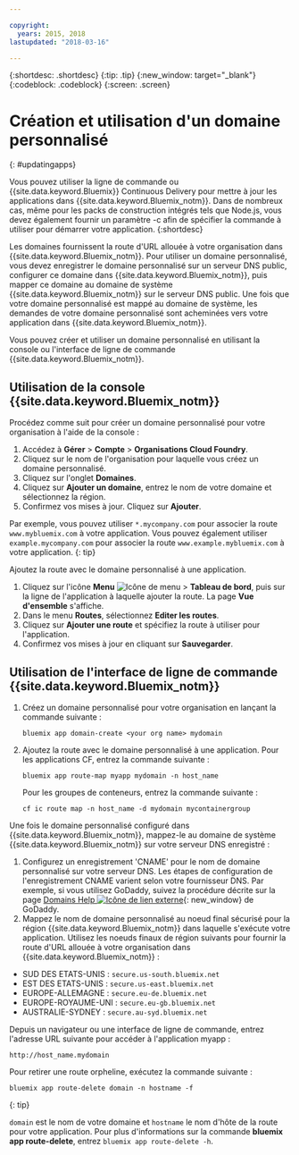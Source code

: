 ```yaml
---

copyright:
  years: 2015, 2018
lastupdated: "2018-03-16"

---
```


{:shortdesc: .shortdesc}
{:tip: .tip}
{:new_window: target="_blank"}
{:codeblock: .codeblock}
{:screen: .screen}

# Création et utilisation d'un domaine personnalisé
{: #updatingapps}

Vous pouvez utiliser la ligne de commande ou {{site.data.keyword.Bluemix}} Continuous Delivery pour mettre à jour les applications dans {{site.data.keyword.Bluemix_notm}}. Dans de nombreux cas, même pour les packs de construction intégrés tels que Node.js, vous devez également fournir un paramètre -c afin de spécifier la
commande à utiliser pour démarrer votre application.
{:shortdesc}

Les domaines fournissent la route d'URL allouée à votre organisation dans {{site.data.keyword.Bluemix_notm}}. Pour utiliser un domaine personnalisé, vous devez enregistrer le domaine personnalisé sur un serveur DNS public, configurer ce domaine dans {{site.data.keyword.Bluemix_notm}}, puis mapper ce domaine au domaine de système {{site.data.keyword.Bluemix_notm}} sur le serveur DNS public. Une fois que votre domaine personnalisé est mappé au domaine de système, les demandes de votre domaine personnalisé sont acheminées vers votre application
dans {{site.data.keyword.Bluemix_notm}}.

Vous pouvez créer et utiliser un domaine personnalisé en utilisant la console ou l'interface de ligne de commande {{site.data.keyword.Bluemix_notm}}. 

## Utilisation de la console {{site.data.keyword.Bluemix_notm}}

Procédez comme suit pour créer un domaine personnalisé pour votre organisation à l'aide de la console :

1. Accédez à **Gérer** &gt; **Compte** &gt; **Organisations Cloud Foundry**.
2. Cliquez sur le nom de l'organisation pour laquelle vous créez un domaine personnalisé. 
3. Cliquez sur l'onglet **Domaines**. 
4. Cliquez sur **Ajouter un domaine**, entrez le nom de votre domaine et sélectionnez la région. 
5. Confirmez vos mises à jour. Cliquez sur **Ajouter**. 

Par exemple, vous pouvez utiliser `*.mycompany.com` pour associer la route `www.mybluemix.com` à votre application.
Vous pouvez également utiliser `example.mycompany.com` pour associer la route `www.example.mybluemix.com` à votre application.
{: tip}

Ajoutez la route avec le domaine personnalisé à une application.

1. Cliquez sur l'icône **Menu** ![Icône de menu](../icons/icon_hamburger.svg) &gt; **Tableau de bord**, puis sur la ligne de l'application à laquelle ajouter la route. La page **Vue d'ensemble** s'affiche.
2. Dans le menu **Routes**, sélectionnez **Editer les routes**.
3. Cliquez sur **Ajouter une route** et spécifiez la route à utiliser pour l'application.
4. Confirmez vos mises à jour en cliquant sur **Sauvegarder**.

## Utilisation de l'interface de ligne de commande {{site.data.keyword.Bluemix_notm}}

1. Créez un domaine personnalisé pour votre organisation en lançant la commande suivante :

   ```
   bluemix app domain-create <your org name> mydomain
   ```

2. Ajoutez la route avec le domaine personnalisé à une application. Pour les applications CF, entrez la commande suivante :

   ```
   bluemix app route-map myapp mydomain -n host_name

   ```

   Pour les groupes de conteneurs, entrez la commande suivante :

   ```
   cf ic route map -n host_name -d mydomain mycontainergroup

   ```

Une fois le domaine personnalisé configuré dans {{site.data.keyword.Bluemix_notm}}, mappez-le au domaine de système
{{site.data.keyword.Bluemix_notm}} sur votre serveur DNS enregistré :

1. Configurez un enregistrement 'CNAME' pour le nom de domaine personnalisé sur votre serveur DNS. Les étapes de configuration de l'enregistrement
CNAME varient selon votre fournisseur DNS. Par exemple, si vous utilisez GoDaddy, suivez la procédure décrite sur la page [Domains Help ![Icône de lien externe](../icons/launch-glyph.svg "Icône de lien externe")](https://www.godaddy.com/help/add-a-cname-record-19236){: new_window} de GoDaddy.
2. Mappez le nom de domaine personnalisé au noeud final sécurisé pour la région {{site.data.keyword.Bluemix_notm}} dans laquelle s'exécute
votre application. Utilisez les noeuds finaux de région suivants pour fournir la route d'URL allouée à votre organisation dans
{{site.data.keyword.Bluemix_notm}} :

  * SUD DES ETATS-UNIS : `secure.us-south.bluemix.net`
  * EST DES ETATS-UNIS : `secure.us-east.bluemix.net`
  * EUROPE-ALLEMAGNE : `secure.eu-de.bluemix.net`
  * EUROPE-ROYAUME-UNI : `secure.eu-gb.bluemix.net`
  * AUSTRALIE-SYDNEY : `secure.au-syd.bluemix.net`

Depuis un navigateur ou une interface de ligne de commande, entrez l'adresse URL suivante pour accéder à l'application myapp :

```
http://host_name.mydomain

```

Pour retirer une route orpheline, exécutez la commande suivante :

```
bluemix app route-delete domain -n hostname -f

```
{: tip}

`domain` est le nom de votre domaine et `hostname` le nom d'hôte de la route pour votre application. Pour plus d'informations sur la commande **bluemix app route-delete**, entrez `bluemix app route-delete -h`.

